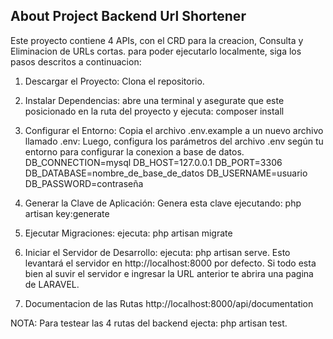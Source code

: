 ## About Project Backend Url Shortener

Este proyecto contiene 4 APIs, con el CRD para la creacion, Consulta y Eliminacion de URLs cortas.
para poder ejecutarlo localmente, siga los pasos descritos a continuacion:

1. Descargar el Proyecto:
   Clona el repositorio.

2. Instalar Dependencias: 
    abre una terminal y asegurate que este posicionado en la ruta del proyecto y ejecuta: composer install

3. Configurar el Entorno:
   Copia el archivo .env.example a un nuevo archivo llamado .env: Luego, configura los parámetros del archivo .env según tu entorno para configurar la conexion a base de datos.
   DB_CONNECTION=mysql
   DB_HOST=127.0.0.1
   DB_PORT=3306
   DB_DATABASE=nombre_de_base_de_datos
   DB_USERNAME=usuario
   DB_PASSWORD=contraseña

4. Generar la Clave de Aplicación:
   Genera esta clave ejecutando: php artisan key:generate


5. Ejecutar Migraciones:
   ejecuta: php artisan migrate

6. Iniciar el Servidor de Desarrollo: 
   ejecuta: php artisan serve. Esto levantará el servidor en http://localhost:8000 por defecto. Si todo esta bien al suvir el servidor e ingresar la URL anterior te abrira una pagina de LARAVEL.

7. Documentacion de las Rutas
   http://localhost:8000/api/documentation


NOTA: Para testear las 4 rutas del backend ejecta: php artisan test.
